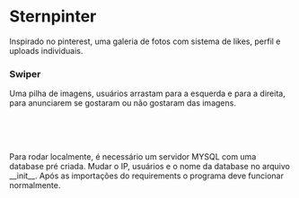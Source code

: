 <h1>Sternpinter</h1>

<p>Inspirado no pinterest, uma galeria de fotos com sistema de likes, perfil e uploads individuais.</p>
<h3>Swiper</h3>
<p>Uma pilha de imagens, usuários arrastam para a esquerda e para a direita, para anunciarem se gostaram ou não gostaram
das imagens.</p>

<br><br><br>
<p>Para rodar localmente, é necessário um servidor MYSQL com uma database pré criada.
Mudar o IP, usuários e o nome da database no arquivo __init__. Após as importações do requirements
o programa deve funcionar normalmente.</p>